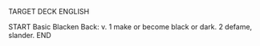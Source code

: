 TARGET DECK
ENGLISH

START
Basic
Blacken
Back: v. 1 make or become black or dark. 2 defame, slander.
END
